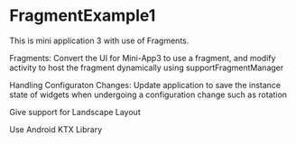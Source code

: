 # FragmentExample1
This is mini application 3 with use of Fragments.

Fragments:
  Convert the UI for Mini-App3 to use a fragment, and modify activity to host the fragment dynamically using supportFragmentManager
  
Handling Configuraton Changes:
  Update application to save the instance state of widgets when undergoing a configuration change such as rotation
  
Give support for Landscape Layout

Use Android KTX Library
  
